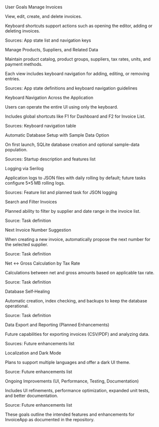 User Goals
Manage Invoices

View, edit, create, and delete invoices.

Keyboard shortcuts support actions such as opening the editor, adding or deleting invoices.

Sources: App state list and navigation keys

Manage Products, Suppliers, and Related Data

Maintain product catalog, product groups, suppliers, tax rates, units, and payment methods.

Each view includes keyboard navigation for adding, editing, or removing entries.

Sources: App state definitions and keyboard navigation guidelines

Keyboard Navigation Across the Application

Users can operate the entire UI using only the keyboard.

Includes global shortcuts like F1 for Dashboard and F2 for Invoice List.

Sources: Keyboard navigation table

Automatic Database Setup with Sample Data Option

On first launch, SQLite database creation and optional sample-data population.

Sources: Startup description and features list

Logging via Serilog

Application logs to JSON files with daily rolling by default; future tasks configure 5×5 MB rolling logs.

Sources: Feature list and planned task for JSON logging

Search and Filter Invoices

Planned ability to filter by supplier and date range in the invoice list.

Source: Task definition

Next Invoice Number Suggestion

When creating a new invoice, automatically propose the next number for the selected supplier.

Source: Task definition

Net ↔ Gross Calculation by Tax Rate

Calculations between net and gross amounts based on applicable tax rate.

Source: Task definition

Database Self‑Healing

Automatic creation, index checking, and backups to keep the database operational.

Source: Task definition

Data Export and Reporting (Planned Enhancements)

Future capabilities for exporting invoices (CSV/PDF) and analyzing data.

Sources: Future enhancements list

Localization and Dark Mode

Plans to support multiple languages and offer a dark UI theme.

Source: Future enhancements list

Ongoing Improvements (UI, Performance, Testing, Documentation)

Includes UI refinements, performance optimization, expanded unit tests, and better documentation.

Source: Future enhancements list

These goals outline the intended features and enhancements for InvoiceApp as documented in the repository.
